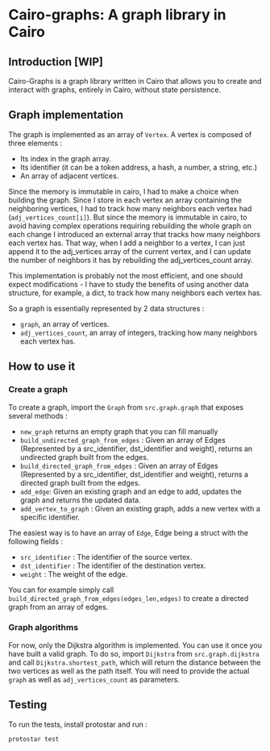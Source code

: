 # Cairo-graphs: A graph library in Cairo

## Introduction [WIP]

Cairo-Graphs is a graph library written in Cairo that allows you to create and interact with graphs, entirely in Cairo, without state persistence.

## Graph implementation

The graph is implemented as an array of `Vertex`. A vertex is composed of three elements :
- Its index in the graph array.
- Its identifier (it can be a token address, a hash, a number, a string, etc.)
- An array of adjacent vertices.

Since the memory is immutable in cairo, I had to make a choice when building the graph.
Since I store in each vertex an array containing the neighboring vertices, I had to track how many neighbors each vertex had (`adj_vertices_count[i]`).
But since the memory is immutable in cairo, to avoid having complex operations requiring rebuilding the whole graph on each change
I introduced an external array that tracks how many neighbors each vertex has.
That way, when I add a neighbor to a vertex, I can just append it to the adj_vertices array of the current vertex, and I can update the number of neighbors it has by
rebuilding the adj_vertices_count array.

This implementation is probably not the most efficient, and one should expect modifications -
I have to study the benefits of using another data structure, for example, a dict, to track how many neighbors each vertex has.

So a graph is essentially represented by 2 data structures :
-  `graph`, an array of vertices.
-  `adj_vertices_count`, an array of integers, tracking how many neighbors each vertex has.
## How to use it

### Create a graph

To create a graph, import the `Graph` from `src.graph.graph` that exposes several methods :

- `new_graph` returns an empty graph that you can fill manually
- `build_undirected_graph_from_edges` : Given an array of Edges (Represented by a src_identifier, dst_identifier and weight), returns an undirected graph built from the edges.
- `build_directed_graph_from_edges` : Given an array of Edges (Represented by a src_identifier, dst_identifier and weight), returns a directed graph built from the edges.
- `add_edge`: Given an existing graph and an edge to add, updates the graph and returns the updated data.
- `add_vertex_to_graph` : Given an existing graph, adds a new vertex with a specific identifier.

The easiest way is to have an array of `Edge`, Edge being a struct with the following fields :

- `src_identifier` : The identifier of the source vertex.
- `dst_identifier` : The identifier of the destination vertex.
- `weight` : The weight of the edge.

You can for example simply call `build_directed_graph_from_edges(edges_len,edges)` to create a directed graph from an array of edges.

### Graph algorithms

For now, only the Dijkstra algorithm is implemented. You can use it once you have built a valid graph.
To do so, import `Dijkstra` from `src.graph.dijkstra` and call `Dijkstra.shortest_path`, which will return the distance between the two vertices as well as the path itself.
You will need to provide the actual `graph` as well as `adj_vertices_count` as parameters.
## Testing

To run the tests, install protostar and run :

```
protostar test
```
